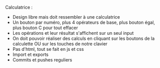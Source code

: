 Calculatrice :

- Design libre mais doit ressembler à une calculatrice
- Un bouton par numéro, plus 4 opérateurs de base, plus bouton égal, plus bouton C pour tout effacer
- Les opérations et leur résultat s'affichent sur un seul input
- On doit pouvoir réaliser des calculs en cliquant sur les boutons de la calculette OU sur les touches de notre clavier
- Pas d'html, tout se fait en js et css
- Import et exports
- Commits et pushes reguliers